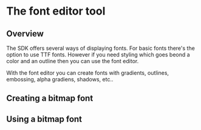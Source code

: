 # The font editor tool

## Overview

The SDK offers several ways of displaying fonts. For basic fonts there's the option to use TTF fonts.
However if you need styling which goes beond a color and an outline then you can use the font editor.

With the font editor you can create fonts with gradients, outlines, embossing, alpha gradiens, shadows, etc..

## Creating a bitmap font

## Using a bitmap font
